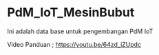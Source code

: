 # PdM_IoT_MesinBubut
Ini adalah data base untuk pengembangan PdM IoT

Video Panduan ; https://youtu.be/64zd_iZUpdc
